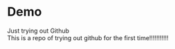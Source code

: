 # Demo
Just trying out Github
<br>
This is a repo of trying out github for the first time!!!!!!!!!!!
